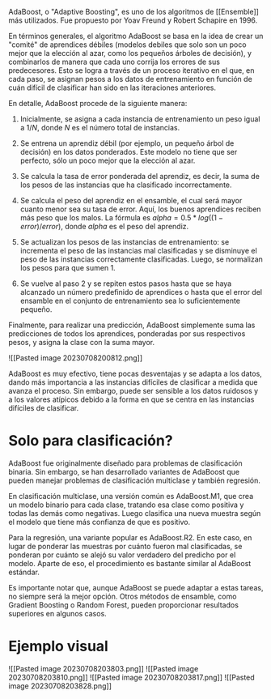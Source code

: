 
AdaBoost, o "Adaptive Boosting", es uno de los algoritmos de [[Ensemble]] más utilizados. Fue propuesto por Yoav Freund y Robert Schapire en 1996.

En términos generales, el algoritmo AdaBoost se basa en la idea de crear un "comité" de aprendices débiles (modelos debiles que solo son un poco mejor que la elección al azar, como los pequeños árboles de decisión), y combinarlos de manera que cada uno corrija los errores de sus predecesores. Esto se logra a través de un proceso iterativo en el que, en cada paso, se asignan pesos a los datos de entrenamiento en función de cuán difícil de clasificar han sido en las iteraciones anteriores.

En detalle, AdaBoost procede de la siguiente manera:

1. Inicialmente, se asigna a cada instancia de entrenamiento un peso igual a $1/N$, donde $N$ es el número total de instancias.

2. Se entrena un aprendiz débil (por ejemplo, un pequeño árbol de decisión) en los datos ponderados. Este modelo no tiene que ser perfecto, sólo un poco mejor que la elección al azar.

3. Se calcula la tasa de error ponderada del aprendiz, es decir, la suma de los pesos de las instancias que ha clasificado incorrectamente.

4. Se calcula el peso del aprendiz en el ensamble, el cual será mayor cuanto menor sea su tasa de error. Aquí, los buenos aprendices reciben más peso que los malos. La fórmula es $alpha = 0.5 * log((1 - error) / error)$, donde $alpha$ es el peso del aprendiz.

5. Se actualizan los pesos de las instancias de entrenamiento: se incrementa el peso de las instancias mal clasificadas y se disminuye el peso de las instancias correctamente clasificadas. Luego, se normalizan los pesos para que sumen 1.

6. Se vuelve al paso 2 y se repiten estos pasos hasta que se haya alcanzado un número predefinido de aprendices o hasta que el error del ensamble en el conjunto de entrenamiento sea lo suficientemente pequeño.

Finalmente, para realizar una predicción, AdaBoost simplemente suma las predicciones de todos los aprendices, ponderadas por sus respectivos pesos, y asigna la clase con la suma mayor.

![[Pasted image 20230708200812.png]]

AdaBoost es muy efectivo, tiene pocas desventajas y se adapta a los datos, dando más importancia a las instancias difíciles de clasificar a medida que avanza el proceso. Sin embargo, puede ser sensible a los datos ruidosos y a los valores atípicos debido a la forma en que se centra en las instancias difíciles de clasificar.

# Solo para clasificación?

AdaBoost fue originalmente diseñado para problemas de clasificación binaria. Sin embargo, se han desarrollado variantes de AdaBoost que pueden manejar problemas de clasificación multiclase y también regresión.

En clasificación multiclase, una versión común es AdaBoost.M1, que crea un modelo binario para cada clase, tratando esa clase como positiva y todas las demás como negativas. Luego clasifica una nueva muestra según el modelo que tiene más confianza de que es positivo.

Para la regresión, una variante popular es AdaBoost.R2. En este caso, en lugar de ponderar las muestras por cuánto fueron mal clasificadas, se ponderan por cuánto se alejó su valor verdadero del predicho por el modelo. Aparte de eso, el procedimiento es bastante similar al AdaBoost estándar.

Es importante notar que, aunque AdaBoost se puede adaptar a estas tareas, no siempre será la mejor opción. Otros métodos de ensamble, como Gradient Boosting o Random Forest, pueden proporcionar resultados superiores en algunos casos.

# Ejemplo visual

![[Pasted image 20230708203803.png]]
![[Pasted image 20230708203810.png]]
![[Pasted image 20230708203817.png]]
![[Pasted image 20230708203828.png]]